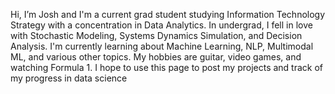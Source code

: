 Hi, I’m Josh and I'm a current grad student studying Information Technology Strategy with a concentration in Data Analytics. In undergrad, 
I fell in love with Stochastic Modeling, Systems Dynamics Simulation, and Decision Analysis. I'm currently learning about Machine Learning, 
NLP, Multimodal ML, and various other topics. My hobbies are guitar, video games, and watching Formula 1. I hope to use this page to post my projects
and track of my progress in data science

<!---
joshnatwilliams/joshnatwilliams is a ✨ special ✨ repository because its `README.md` (this file) appears on your GitHub profile.
You can click the Preview link to take a look at your changes.
--->
